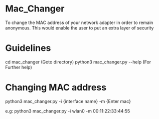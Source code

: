 # Mac_Changer
To change the MAC address of your network adapter in order to remain anonymous. This would enable the user to put an extra layer of security

# Guidelines
cd mac_changer (Goto directory)
python3 mac_changer.py --help (For Further help)

# Changing MAC address
python3 mac_changer.py -i {interface name} -m {Enter mac}

e.g: python3 mac_changer.py -i wlan0 -m 00:11:22:33:44:55


